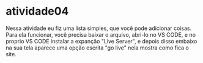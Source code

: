 ﻿# atividade04


Nessa atividade eu fiz uma lista simples, que você pode adicionar coisas. Para ela funcionar, você precisa baixar o arquivo, abri-lo no VS CODE, e no proprio VS CODE instalar a expanção "Live Server", e depois disso embaixo na sua tela aparece uma opção escrita "go live" nela mostra como fica o site. 
